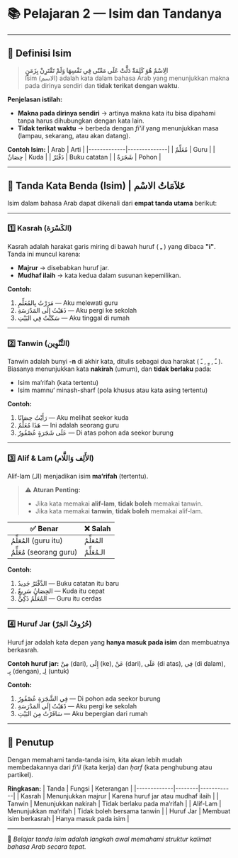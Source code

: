 # 📚 Pelajaran 2 — Isim dan Tandanya

---

## 📝 Definisi Isim
> **الِاسْمُ هُوَ كَلِمَةٌ دَلَّتْ عَلَى مَعْنًى فِي نَفْسِهَا وَلَمْ تَقْتَرِنْ بِزَمَنٍ**  
> Isim (الاسم) adalah kata dalam bahasa Arab yang menunjukkan makna pada dirinya sendiri dan **tidak terikat dengan waktu**.

**Penjelasan istilah:**
- **Makna pada dirinya sendiri** → artinya makna kata itu bisa dipahami tanpa harus dihubungkan dengan kata lain.  
- **Tidak terikat waktu** → berbeda dengan *fi‘il* yang menunjukkan masa (lampau, sekarang, atau akan datang).

**Contoh Isim:**
| Arab        | Arti         |
|-------------|--------------|
| مُعَلِّمٌ    | Guru         |
| حِصَانٌ      | Kuda         |
| دَفْتَرٌ     | Buku catatan |
| شَجَرَةٌ     | Pohon        |

---

## 📍 Tanda Kata Benda (Isim) | عَلاَمَاتُ الاسْم
Isim dalam bahasa Arab dapat dikenali dari **empat tanda utama** berikut:

---

### 1️⃣ Kasrah (الكَسْرَة)
Kasrah adalah harakat garis miring di bawah huruf ( ـِ ) yang dibaca **"i"**.  
Tanda ini muncul karena:
- **Majrur** → disebabkan huruf jar.  
- **Mudhaf ilaih** → kata kedua dalam susunan kepemilikan.  

**Contoh:**
1. مَرَرْتُ بِالمُعَلِّمِ — Aku melewati guru  
2. ذَهَبْتُ إِلَى المَدْرَسَةِ — Aku pergi ke sekolah  
3. سَكَنْتُ فِي البَيْتِ — Aku tinggal di rumah  

---

### 2️⃣ Tanwin (التَّنْوِين)
Tanwin adalah bunyi **-n** di akhir kata, ditulis sebagai dua harakat ( ـٌ , ـٍ , ـً ).  
Biasanya menunjukkan kata **nakirah** (umum), dan **tidak berlaku** pada:
- Isim ma‘rifah (kata tertentu)  
- Isim mamnu‘ minash-sharf (pola khusus atau kata asing tertentu)

**Contoh:**
1. رَأَيْتُ حِصَانًا — Aku melihat seekor kuda  
2. هَذَا مُعَلِّمٌ — Ini adalah seorang guru  
3. عَلَى شَجَرَةٍ عُصْفُورٌ — Di atas pohon ada seekor burung  

---

### 3️⃣ Alif & Lam (الأَلِف وَاللَّام)
Alif-lam (الـ) menjadikan isim **ma‘rifah** (tertentu).

> ⚠ **Aturan Penting:**
> - Jika kata memakai **alif-lam**, **tidak boleh** memakai tanwin.  
> - Jika kata memakai **tanwin**, **tidak boleh** memakai alif-lam.

| ✅ Benar                | ❌ Salah                  |
|-------------------------|---------------------------|
| المُعَلِّمُ (guru itu)  | المُعَلِّمٌ               |
| مُعَلِّمٌ (seorang guru) | الـمُعَلِّمٌ              |

**Contoh:**
1. الدَّفْتَرُ جَدِيدٌ — Buku catatan itu baru  
2. الحِصَانُ سَرِيعٌ — Kuda itu cepat  
3. المُعَلِّمُ ذَكِيٌّ — Guru itu cerdas  

---

### 4️⃣ Huruf Jar (حُرُوفُ الجَرّ)
Huruf jar adalah kata depan yang **hanya masuk pada isim** dan membuatnya berkasrah.  

**Contoh huruf jar:** مِنْ (dari), إِلَى (ke), عَنْ (dari), عَلَى (di atas), فِي (di dalam), بِـ (dengan), لِـ (untuk)

**Contoh:**
1. فِي الشَّجَرَةِ عُصْفُورٌ — Di pohon ada seekor burung  
2. ذَهَبْتُ إِلَى المَدْرَسَةِ — Aku pergi ke sekolah  
3. سَافَرْتُ مِنَ البَيْتِ — Aku bepergian dari rumah  

---

## 🏁 Penutup
Dengan memahami tanda-tanda isim, kita akan lebih mudah membedakannya dari *fi‘il* (kata kerja) dan *ḥarf* (kata penghubung atau partikel).  

**Ringkasan:**
| Tanda       | Fungsi | Keterangan |
|-------------|--------|------------|
| Kasrah      | Menunjukkan majrur | Karena huruf jar atau mudhaf ilaih |
| Tanwin      | Menunjukkan nakirah | Tidak berlaku pada ma‘rifah |
| Alif-Lam    | Menunjukkan ma‘rifah | Tidak boleh bersama tanwin |
| Huruf Jar   | Membuat isim berkasrah | Hanya masuk pada isim |

---
📖 *Belajar tanda isim adalah langkah awal memahami struktur kalimat bahasa Arab secara tepat.*
